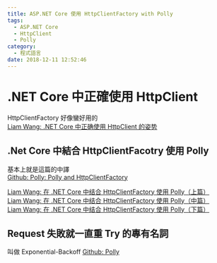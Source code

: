 ```yaml
---
title: ASP.NET Core 使用 HttpClientFactory with Polly
tags:
  - ASP.NET Core
  - HttpClient
  - Polly
category:
  - 程式語言
date: 2018-12-11 12:52:46
---
```

# .NET Core 中正確使用 HttpClient #

HttpClientFactory 好像蠻好用的  
[Liam Wang: .NET Core 中正确使用 HttpClient 的姿势](https://www.cnblogs.com/willick/p/net-core-httpclient.html)

## .Net Core 中結合 HttpClientFacotry 使用 Polly ##

基本上就是這篇的中譯  
[Github: Polly: Polly and HttpClientFactory](https://github.com/App-vNext/Polly/wiki/Polly-and-HttpClientFactory)  

[Liam Wang: 在 .NET Core 中结合 HttpClientFactory 使用 Polly（上篇）](https://www.cnblogs.com/willick/p/HttpClientFactory-Polly-1.html)  
[Liam Wang: 在 .NET Core 中结合 HttpClientFactory 使用 Polly（中篇）](https://www.cnblogs.com/willick/p/HttpClientFactory-Polly-1.html)  
[Liam Wang: 在 .NET Core 中结合 HttpClientFactory 使用 Polly（下篇）](https://www.cnblogs.com/willick/p/HttpClientFactory-Polly-1.html)  

## Request 失敗就一直重 Try 的專有名詞 ##

叫做 Exponential-Backoff
[Github: Polly](https://github.com/App-vNext/Polly/wiki/Retry#exponential-backoff)  